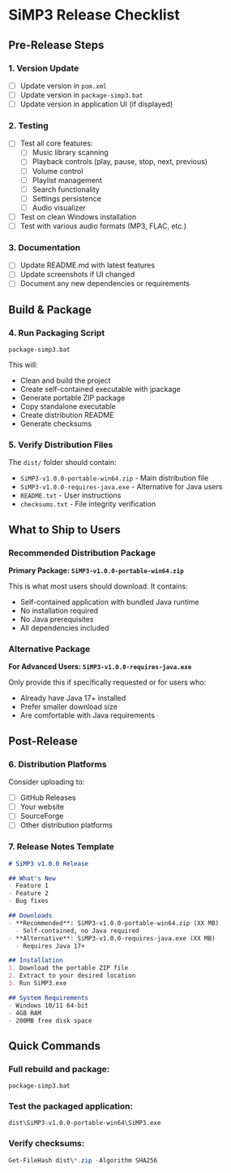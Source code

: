 # SiMP3 Release Checklist

## Pre-Release Steps

### 1. Version Update
- [ ] Update version in `pom.xml`
- [ ] Update version in `package-simp3.bat` 
- [ ] Update version in application UI (if displayed)

### 2. Testing
- [ ] Test all core features:
  - [ ] Music library scanning
  - [ ] Playback controls (play, pause, stop, next, previous)
  - [ ] Volume control
  - [ ] Playlist management
  - [ ] Search functionality
  - [ ] Settings persistence
  - [ ] Audio visualizer
- [ ] Test on clean Windows installation
- [ ] Test with various audio formats (MP3, FLAC, etc.)

### 3. Documentation
- [ ] Update README.md with latest features
- [ ] Update screenshots if UI changed
- [ ] Document any new dependencies or requirements

## Build & Package

### 4. Run Packaging Script
```batch
package-simp3.bat
```

This will:
- Clean and build the project
- Create self-contained executable with jpackage
- Generate portable ZIP package
- Copy standalone executable
- Create distribution README
- Generate checksums

### 5. Verify Distribution Files

The `dist/` folder should contain:
- `SiMP3-v1.0.0-portable-win64.zip` - Main distribution file
- `SiMP3-v1.0.0-requires-java.exe` - Alternative for Java users
- `README.txt` - User instructions
- `checksums.txt` - File integrity verification

## What to Ship to Users

### Recommended Distribution Package

**Primary Package: `SiMP3-v1.0.0-portable-win64.zip`**

This is what most users should download. It contains:
- Self-contained application with bundled Java runtime
- No installation required
- No Java prerequisites
- All dependencies included

### Alternative Package

**For Advanced Users: `SiMP3-v1.0.0-requires-java.exe`**

Only provide this if specifically requested or for users who:
- Already have Java 17+ installed
- Prefer smaller download size
- Are comfortable with Java requirements

## Post-Release

### 6. Distribution Platforms

Consider uploading to:
- [ ] GitHub Releases
- [ ] Your website
- [ ] SourceForge
- [ ] Other distribution platforms

### 7. Release Notes Template

```markdown
# SiMP3 v1.0.0 Release

## What's New
- Feature 1
- Feature 2
- Bug fixes

## Downloads
- **Recommended**: SiMP3-v1.0.0-portable-win64.zip (XX MB)
  - Self-contained, no Java required
- **Alternative**: SiMP3-v1.0.0-requires-java.exe (XX MB)
  - Requires Java 17+

## Installation
1. Download the portable ZIP file
2. Extract to your desired location
3. Run SiMP3.exe

## System Requirements
- Windows 10/11 64-bit
- 4GB RAM
- 200MB free disk space
```

## Quick Commands

### Full rebuild and package:
```batch
package-simp3.bat
```

### Test the packaged application:
```batch
dist\SiMP3-v1.0.0-portable-win64\SiMP3.exe
```

### Verify checksums:
```powershell
Get-FileHash dist\*.zip -Algorithm SHA256